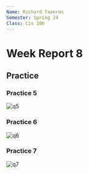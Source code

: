 ```yaml
---
Name: Richard Taveras 
Semester: Spring 24
Class: Cis 106
--- 
```

# Week Report 8 

## Practice 

### Practice 5
![q5](wr8_5.1.png)

### Practice 6
![q6](wr8_6.1.png)

### Practice 7
![q7](wr8_7.1.png)